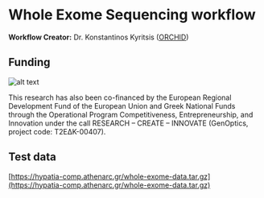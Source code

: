 # Whole Exome Sequencing workflow

**Workflow Creator:** Dr. Konstantinos Kyritsis ([ORCHID](https://orcid.org/0000-0001-8035-341X))

## Funding
![alt text](https://genoptics.github.io/assets/img/logo.png "GenOptics")

This research has also been co-financed by the European Regional Development Fund of the European Union and Greek National Funds through the Operational Program Competitiveness, Entrepreneurship, and Innovation under the call RESEARCH – CREATE – INNOVATE (GenOptics, project code: T2EΔK-00407).

## Test data
[https://hypatia-comp.athenarc.gr/whole-exome-data.tar.gz](https://hypatia-comp.athenarc.gr/whole-exome-data.tar.gz)
